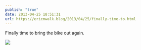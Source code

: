 ```yaml
---
publish: "true"
date: 2013-04-25 18:51:31
url: https://ericmwalk.blog/2013/04/25/finally-time-to.html
---
```


Finally time to bring the bike out again.

![](https://ericmwalk.blog/uploads/2022/fd12648c08.jpg)